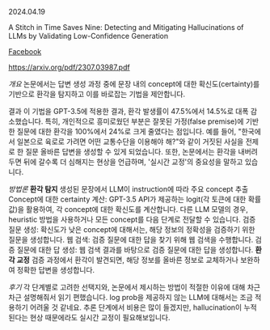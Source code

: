 2024.04.19

A Stitch in Time Saves Nine: Detecting and Mitigating Hallucinations of LLMs by Validating Low-Confidence Generation

[Facebook](https://www.facebook.com/byeongheon.lee.98/posts/pfbid02FSpu3U7x9iuBUgwyMKCPeZqn7u5xm3qYTTnLpXu9Ljo8U39U6SC11nvNdpZwkrrrl)

https://arxiv.org/pdf/2307.03987.pdf

*개요*
논문에서는 답변 생성 과정 중에 문장 내의 concept에 대한 확신도(certainty)를 기반으로 환각을 탐지하고 이를 바로잡는 기법을 제안합니다.

결과
이 기법을 GPT-3.5에 적용한 결과, 환각 발생률이 47.5%에서 14.5%로 대폭 감소했습니다. 
특히, 개인적으로 흥미로웠던 부분은 잘못된 가정(false premise)에 기반한 질문에 대한 환각을 100%에서 24%로 크게 줄였다는 점입니다. 예를 들어, "한국에서 일본으로 육로로 가려면 어떤 교통수단을 이용해야 해?"와 같이 거짓된 사실을 전제로 한 질문 올바른 답변을 생성할 수 있게 되었습니다.
또한, 논문에서는 환각을 내버려 두면 뒤에 갈수록 더 심해지는 현상을 언급하며, '실시간 교정'의 중요성을 말하고 있습니다. 

*방법론*
**환각 탐지**
생성된 문장에서 LLM이 instruction에 따라 주요 concept 추출
Concept에 대한 certainty 계산: GPT-3.5 API가 제공하는 logit(각 토큰에 대한 확률값)을 활용하여, 각 concept에 대한 확신도를 계산합니다. 다른 LLM 모델의 경우, heuristic 방법을 사용하거나 모든 concept를 다음 단계로 전달할 수 있습니다.
검증 질문 생성: 확신도가 낮은 concept에 대해서는, 해당 정보의 정확성을 검증하기 위한 질문을 생성합니다.
웹 검색: 검증 질문에 대한 답을 찾기 위해 웹 검색을 수행합니다.
검증 질문에 대한 답 생성: 웹 검색 결과를 바탕으로 검증 질문에 대한 답을 생성합니다.
**환각 교정**
검증 과정에서 환각이 발견되면, 해당 정보를 올바른 정보로 교체하거나 보완하여 정확한 답변을 생성합니다.

*후기*
각 단계별로 고려한 선택지와, 논문에서 제시하는 방법이 적절한 이유에 대해 차근차근 설명해줘서 읽기 편했습니다.
log prob을 제공하지 않는 LLM에 대해서는 조금 적용하기 어려울 것 같네요.
추론 단계에서 비용은 많이 들겠지만, hallucination이 누적된다는 현상 때문에라도 실시간 교정이 필요해보입니다.